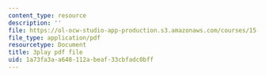 ```yaml
---
content_type: resource
description: ''
file: https://ol-ocw-studio-app-production.s3.amazonaws.com/courses/15-401-finance-theory-i-fall-2008/1a73fa3aa648112abeaf33cbfadc0bff_cny-1yDbQno.pdf
file_type: application/pdf
resourcetype: Document
title: 3play pdf file
uid: 1a73fa3a-a648-112a-beaf-33cbfadc0bff
---
```

